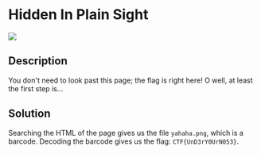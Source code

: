 # Hidden In Plain Sight
![](https://img.shields.io/badge/category-web-blue)

## Description
You don't need to look past this page; the flag is right here! O well, at least the first step is...

## Solution
Searching the HTML of the page gives us the file `yahaha.png`, which is a barcode. Decoding the barcode gives us the flag: `CTF{UnD3rY0UrN053}`.
